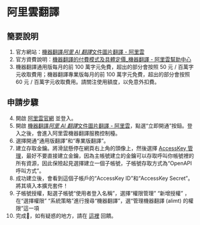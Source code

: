 # 阿里雲翻譯

## 簡要說明

1. 官方網站：[機器翻譯*阿里 AI 翻譯*文件圖片翻譯 - 阿里雲](https://www.aliyun.com/product/ai/alimt)
2. 官方資費說明：[機器翻譯的付費模式及具體定價\_機器翻譯 - 阿里雲幫助中心](https://help.aliyun.com/document_detail/197134.html)
3. 機器翻譯通用版每月的前 100 萬字元免費，超出的部分會按照 50 元 / 百萬字元收取費用；機器翻譯專業版每月的前 100 萬字元免費，超出的部分會按照 60 元 / 百萬字元收取費用。請關注使用額度，以免意外扣費。

## 申請步驟

4. 開啟 [阿里雲官網](https://www.aliyun.com/) 並登入。
5. 開啟 [機器翻譯*阿里 AI 翻譯*文件圖片翻譯 - 阿里雲](https://www.aliyun.com/product/ai/alimt)，點選“立即開通”按鈕。登入之後，會進入阿里雲機器翻譯服務控制檯。
6. 選擇開通“通用版翻譯”和“專業版翻譯”。
7. 建立存取金鑰。將滑鼠懸停在網頁右上角的頭像上，然後選擇 [AccessKey 管理](https://ram.console.aliyun.com/manage/ak)，最好不要直接建立金鑰，因為主帳號建立的金鑰可以存取呼叫你帳號裡的所有資源，因此保險起見選擇建立一個子帳號，子帳號存取方式為“OpenAPI 呼叫方式”。
8. 成功建立後，會看到這個子帳戶的“AccessKey ID”和“AccessKey Secret”。將其填入本擴充套件！
9. 子帳號授權，點選子帳號“使用者登入名稱”，選擇“權限管理” “新增授權” ，在“選擇權限” “系統策略”進行搜尋“機器翻譯”，選“管理機器翻譯 (alimt) 的權限”這一項
10. 完成🎉，如有疑惑的地方，請在 [這裡](https://github.com/immersive-translate/immersive-translate/issues/137) 回饋。
